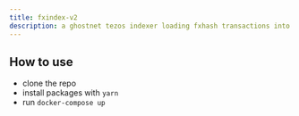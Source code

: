 ```yaml
---
title: fxindex-v2
description: a ghostnet tezos indexer loading fxhash transactions into a postgres database
---
```


## How to use

- clone the repo
- install packages with `yarn`
- run `docker-compose up`
